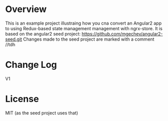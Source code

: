# Overview
This is an example project illustraing how you cna convert an Angular2 app to using Redux-based state management management with ngrx-store. 
It is based on the angular2 seed project:  https://github.com/mgechev/angular2-seed.git
Changes made to the seed project are marked with a comment //tdh

# Change Log
V1

# License
MIT (as the seed project uses that)

